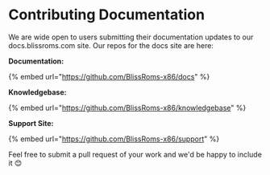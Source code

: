 # Contributing Documentation

We are wide open to users submitting their documentation updates to our docs.blissroms.com site. Our repos for the docs site are here: 

**Documentation:**

{% embed url="https://github.com/BlissRoms-x86/docs" %}

**Knowledgebase:**

{% embed url="https://github.com/BlissRoms-x86/knowledgebase" %}

**Support Site:**

{% embed url="https://github.com/BlissRoms-x86/support" %}





Feel free to submit a pull request of your work and we'd be happy to include it 😊

